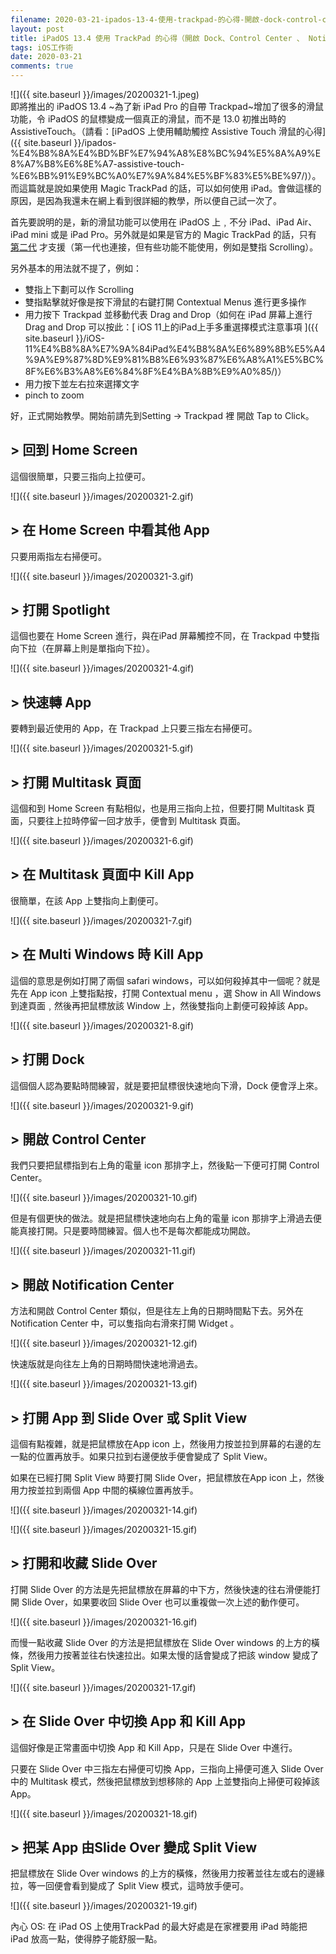 ```yaml
---
filename: 2020-03-21-ipados-13-4-使用-trackpad-的心得-開啟-dock-control-center---notification-center---slide-over---split-view-等-.md
layout: post
title: iPadOS 13.4 使用 TrackPad 的心得（開啟 Dock、Control Center 、 Notification Center 、 Slide Over 、 Split View 等）
tags: iOS工作術
date: 2020-03-21
comments: true
---
```


![]({{ site.baseurl }}/images/20200321-1.jpeg)  
即將推出的 iPadOS 13.4 ~為了新 iPad Pro 的自帶 Trackpad~增加了很多的滑鼠功能，令 iPadOS 的鼠標變成一個真正的滑鼠，而不是 13.0 初推出時的 AssistiveTouch。（請看：[iPadOS 上使用輔助觸控 Assistive Touch 滑鼠的心得]({{ site.baseurl }}/ipados-%E4%B8%8A%E4%BD%BF%E7%94%A8%E8%BC%94%E5%8A%A9%E8%A7%B8%E6%8E%A7-assistive-touch-%E6%BB%91%E9%BC%A0%E7%9A%84%E5%BF%83%E5%BE%97/)）。而這篇就是說如果使用
Magic TrackPad 的話，可以如何使用 iPad。會做這樣的原因，是因為我還未在網上看到很詳細的教學，所以便自己試一次了。

首先要說明的是，新的滑鼠功能可以使用在 iPadOS 上﹐不分 iPad、iPad Air、iPad mini 或是 iPad Pro。另外就是如果是官方的 Magic TrackPad 的話，只有 [第二代](https://www.apple.com/hk/shop/product/MJ2R2ZA/A/magic-trackpad-2-silver) 才支援（第一代也連接，但有些功能不能使用，例如是雙指 Scrolling）。

另外基本的用法就不提了，例如：

* 雙指上下劃可以作 Scrolling
* 雙指點擊就好像是按下滑鼠的右鍵打開 Contextual Menus 進行更多操作
* 用力按下 Trackpad 並移動代表 Drag and Drop（如何在 iPad 屏幕上進行 Drag and Drop 可以按此：[ iOS 11上的iPad上手多重選擇模式注意事項 ]({{ site.baseurl }}/iOS-11%E4%B8%8A%E7%9A%84iPad%E4%B8%8A%E6%89%8B%E5%A4%9A%E9%87%8D%E9%81%B8%E6%93%87%E6%A8%A1%E5%BC%8F%E6%B3%A8%E6%84%8F%E4%BA%8B%E9%A0%85/)）
* 用力按下並左右拉來選擇文字
* pinch to zoom

好，正式開始教學。開始前請先到Setting -\> Trackpad 裡 開啟 Tap to Click。

## > 回到 Home Screen

這個很簡單，只要三指向上拉便可。

![]({{ site.baseurl }}/images/20200321-2.gif)

## > 在 Home Screen 中看其他 App

只要用兩指左右掃便可。

![]({{ site.baseurl }}/images/20200321-3.gif)

## > 打開 Spotlight

這個也要在 Home Screen 進行，與在iPad 屏幕觸控不同，在 Trackpad 中雙指向下拉（在屏幕上則是單指向下拉）。

![]({{ site.baseurl }}/images/20200321-4.gif)

## > 快速轉 App

要轉到最近使用的 App，在 Trackpad 上只要三指左右掃便可。

![]({{ site.baseurl }}/images/20200321-5.gif)

## > 打開 Multitask 頁面

這個和到 Home Screen 有點相似，也是用三指向上拉，但要打開 Multitask 頁面，只要往上拉時停留一回才放手，便會到 Multitask 頁面。

![]({{ site.baseurl }}/images/20200321-6.gif)

## > 在 Multitask 頁面中 Kill App

很簡單，在該 App 上雙指向上劃便可。

![]({{ site.baseurl }}/images/20200321-7.gif)

## > 在 Multi Windows 時 Kill App

這個的意思是例如打開了兩個 safari windows，可以如何殺掉其中一個呢？就是先在 App icon 上雙指點按，打開 Contextual menu ，選 Show in All Windows 到達頁面﹐然後再把鼠標放該 Window 上，然後雙指向上劃便可殺掉該 App。

![]({{ site.baseurl }}/images/20200321-8.gif)

## > 打開 Dock

這個個人認為要點時間練習，就是要把鼠標很快速地向下滑，Dock 便會浮上來。

![]({{ site.baseurl }}/images/20200321-9.gif)

## > 開啟 Control Center

我們只要把鼠標指到右上角的電量 icon 那排字上，然後點一下便可打開 Control Center。

![]({{ site.baseurl }}/images/20200321-10.gif)

但是有個更快的做法。就是把鼠標快速地向右上角的電量 icon 那排字上滑過去便能真接打開。只是要時間練習。個人也不是每次都能成功開啟。

![]({{ site.baseurl }}/images/20200321-11.gif)

## > 開啟 Notification Center

方法和開啟 Control Center 類似，但是往左上角的日期時間點下去。另外在Notification Center 中，可以隻指向右滑來打開 Widget 。

![]({{ site.baseurl }}/images/20200321-12.gif)

快速版就是向往左上角的日期時間快速地滑過去。

![]({{ site.baseurl }}/images/20200321-13.gif)

## > 打開 App 到 Slide Over 或 Split View

這個有點複雜，就是把鼠標放在App icon 上，然後用力按並拉到屏幕的右邊的左一點的位置再放手。如果只拉到右邊便放手便會變成了 Split View。

如果在已經打開 Split View 時要打開 Slide Over，把鼠標放在App icon 上，然後用力按並拉到兩個 App 中間的橫線位置再放手。

![]({{ site.baseurl }}/images/20200321-14.gif)

![]({{ site.baseurl }}/images/20200321-15.gif)

## > 打開和收藏 Slide Over

打開 Slide Over 的方法是先把鼠標放在屏幕的中下方，然後快速的往右滑便能打開 Slide Over，如果要收回 Slide Over 也可以重複做一次上述的動作便可。

![]({{ site.baseurl }}/images/20200321-16.gif)

而慢一點收藏 Slide Over 的方法是把鼠標放在 Slide Over windows 的上方的橫條，然後用力按著並往右快速拉出。如果太慢的話會變成了把該 window 變成了 Split View。

![]({{ site.baseurl }}/images/20200321-17.gif)

## > 在 Slide Over 中切換 App 和 Kill App

這個好像是正常畫面中切換 App 和 Kill App，只是在 Slide Over 中進行。

只要在 Slide Over 中三指左右掃便可切換 App，三指向上掃便可進入 Slide Over 中的 Multitask 模式，然後把鼠標放到想移除的 App 上並雙指向上掃便可殺掉該 App。

![]({{ site.baseurl }}/images/20200321-18.gif)

## > 把某 App 由Slide Over 變成 Split View

把鼠標放在 Slide Over windows 的上方的橫條，然後用力按著並往左或右的邊緣拉，等一回便會看到變成了 Split View 模式，這時放手便可。

![]({{ site.baseurl }}/images/20200321-19.gif)

內心 OS: 在 iPad OS 上使用TrackPad 的最大好處是在家裡要用 iPad 時能把 iPad 放高一點，使得脖子能舒服一點。 
